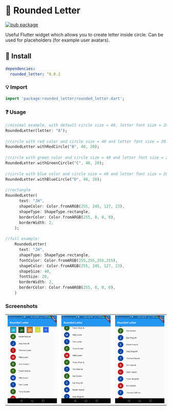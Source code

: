 # :star2: Rounded Letter

[![pub package](https://img.shields.io/pub/v/rounded_letter.svg)](https://pub.dartlang.org/packages/rounded_letter)

Useful Flutter widget which allows you to create letter inside circle. Can be used for placeholders (for example user avatars).

## :electric_plug: Install

```yaml
dependencies:
  rounded_letter: ^0.0.2
```

### :bulb: Import

```dart
import 'package:rounded_letter/rounded_letter.dart';
```

### :question: Usage

```dart
//minimal example, with default circle size = 40, letter font size = 20 and blue color
RoundedLetter(letter: "A");

//circle with red color and circle size = 40 and letter font size = 20
RoundedLetter.withRedCircle("B", 40, 20);

//circle with green color and circle size = 40 and letter font size = 20
RoundedLetter.withGreenCircle("C", 40, 20);

//circle with blue color and circle size = 40 and letter font size = 20
RoundedLetter.withBlueCircle("D", 40, 20);

//rectangle
RoundedLetter(
      text: "JH",
      shapeColor: Color.fromARGB(255, 245, 127, 23),
      shapeType: ShapeType.rectangle,
      borderColor: Color.fromARGB(255, 0, 0, 0),
      borderWidth: 2,
    );

//full example:
    RoundedLetter(
      text: "JH",
      shapeType: ShapeType.rectangle,
      fontColor: Color.fromARGB(255,255,255,255),
      shapeColor: Color.fromARGB(255, 245, 127, 23),
      shapeSize: 40,
      fontSize: 20,
      borderWidth: 2,
      borderColor: Color.fromARGB(255, 0, 0, 0),
    )
```

### Screenshots

<table>
  <tr>
    <td>
  <img width="250px" src="https://github.com/jhomlala/roundedletter/blob/master/screenshots/screenshot_1.png">
    </td>
    <td>
       <img width="250px" src="https://github.com/jhomlala/roundedletter/blob/master/screenshots/screenshot_2.png">
    </td>
    <td>
       <img width="250px" src="https://github.com/jhomlala/roundedletter/blob/master/screenshots/screenshot_3.png">
    </td>
  </tr>
  
</table>
